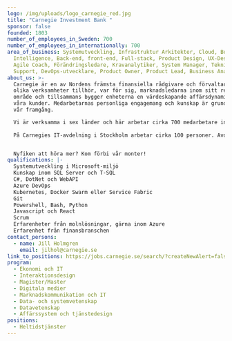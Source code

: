 ```yaml
---
logo: /img/uploads/logo_carnegie_red.jpg
title: "Carnegie Investment Bank "
sponsor: false
founded: 1803
number_of_employees_in_Sweden: 700
number_of_employees_in_internationally: 700
area_of_business: Systemutveckling, Infrastruktur Arkitekter, Cloud, Business
  Intelligence, Back-end, front-end, Full-stack, Product Design, UX-Design,
  Agile Coach, Förändringsledare, Kravanalytiker, System Manager, Teknisk
  Support, DevOps-utvecklare, Product Owner, Product Lead, Business Analyst
about_us: >-
  Carnegie är en av Nordens främsta finansiella rådgivare och förvaltare. Våra
  olika verksamheter tillhör, var för sig, marknadsledarna inom sitt respektive
  område och tillsammans bygger enheterna en värdeskapande affärsdynamik för
  våra kunder. Medarbetarnas personliga engagemang och kunskap är grunden till
  vår framgång. 

  Vi är verksamma i sex länder och här arbetar cirka 700 medarbetare inom Investment Banking, Private Banking, IT, Securities och Business Support (IT, HR, Legal, Compliance, Treasury, Financial Controlling, Kredit, Operations och Internservice). 
    
  På Carnegies IT-avdelning i Stockholm arbetar cirka 100 personer. Avdelningen genomsyras av en entreprenöriell anda med korta beslutsvägar där de har i uppdrag är att leverera moderna IT-lösningar och professionella tjänster för att stötta företagets kärnverksamhet. Utvecklingsteamen jobbar enligt Scrum och inspireras av SAFe-ramverk i hela utvecklingsprocessen, från portföljhantering till teamens sprintbacklogg. Personalen på IT är involverade i hela kedjan från idé till färdig produkt. 


  Nyfiken att höra mer? Kom förbi vår monter! 
qualifications: |-
  Systemutveckling i Microsoft-miljö
  Kunskap inom SQL Server och T-SQL
  C#, DotNet och WebAPI
  Azure DevOps
  Kubernetes, Docker Swarm eller Service Fabric
  Git 
  Powershell, Bash, Python
  Javascript och React
  Scrum 
  Erfarenheter från molnlösningar, gärna inom Azure
  Erfarenhet från finansbranschen
contact_persons:
  - name: Jill Holmgren
    email: jilhol@carnegie.se
link_to_positions: https://jobs.carnegie.se/search/?createNewAlert=false&q=&locationsearch=stockholm
program:
  - Ekonomi och IT
  - Interaktionsdesign
  - Magister/Master
  - Digitala medier
  - Marknadskommunikation och IT
  - Data- och systemvetenskap
  - Datavetenskap
  - Affärssystem och tjänstedesign
positions:
  - Heltidstjänster
---
```

